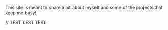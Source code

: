 This site is meant to share a bit about myself and some of the projects that keep me busy!

// TEST TEST TEST
